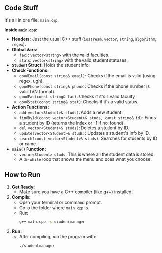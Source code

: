 ## Code Stuff

It's all in one file: `main.cpp`.

**Inside `main.cpp`:**

- **Headers:** Just the usual C++ stuff (`iostream`, `vector`, `string`, `algorithm`, `regex`).
- **Global Vars:**
  - `facs`: `vector<string>` with the valid faculties.
  - `stats`: `vector<string>` with the valid student statuses.
- **`Student` Struct:** Holds the student info:
- **Check Functions:**
  - `goodEmail(const string& email)`: Checks if the email is valid (using regex, ugh).
  - `goodPhone(const string& phone)`: Checks if the phone number is valid (VN format).
  - `goodFac(const string& fac)`: Checks if it's a valid faculty.
  - `goodStat(const string& stat)`: Checks if it's a valid status.
- **Action Functions:**
  - `add(vector<Student>& studs)`: Adds a new student.
  - `findById(const vector<Student>& studs, const string& id)`: Finds a student by ID (returns the index or -1 if not found).
  - `del(vector<Student>& studs)`: Deletes a student by ID.
  - `update(vector<Student>& studs)`: Updates a student's info by ID.
  - `search(const vector<Student>& studs)`: Searches for students by ID or name.
- **`main()` Function:**
  - `vector<Student> studs`: This is where all the student data is stored.
  - A `do-while` loop that shows the menu and does what you choose.

## How to Run

1.  **Get Ready:**
    - Make sure you have a C++ compiler (like g++) installed.
2.  **Compile:**
    - Open your terminal or command prompt.
    - Go to the folder where `main.cpp` is.
    - Run:
      ```bash
      g++ main.cpp -o studentmanager
      ```
3.  **Run:**
    - After compiling, run the program with:
      ```bash
      ./studentmanager
      ```
